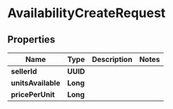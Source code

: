 

# AvailabilityCreateRequest


## Properties

| Name | Type | Description | Notes |
|------------ | ------------- | ------------- | -------------|
|**sellerId** | **UUID** |  |  |
|**unitsAvailable** | **Long** |  |  |
|**pricePerUnit** | **Long** |  |  |



